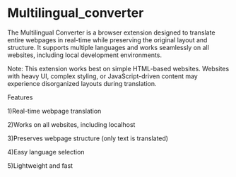 # Multilingual_converter
The Multilingual Converter is a browser extension designed to translate entire webpages in real-time while preserving the original layout and structure. It supports multiple languages and works seamlessly on all websites, including local development environments.

Note: This extension works best on simple HTML-based websites. Websites with heavy UI, complex styling, or JavaScript-driven content may experience disorganized layouts during translation.

Features

1)Real-time webpage translation

2)Works on all websites, including localhost

3)Preserves webpage structure (only text is translated)

4)Easy language selection

5)Lightweight and fast


